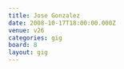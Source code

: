```yaml
---
title: Jose Gonzalez
date: 2008-10-17T18:00:00.000Z
venue: v26
categories: gig
board: 8
layout: gig
---
```

